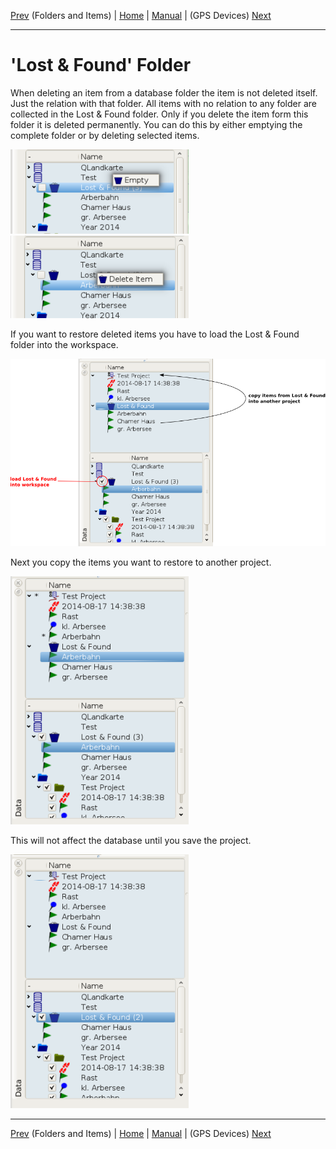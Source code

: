 [Prev](DocGisDatabaseFoldersItems.html) (Folders and Items) | [Home](Home.html) | [Manual](DocMain.html) | (GPS Devices) [Next](DocGisDevices.html)
- - -

# 'Lost & Found' Folder

When deleting an item from a database folder the item is not deleted itself. Just the relation with that folder. All items with no relation to any folder are collected in the Lost & Found folder. Only if you delete the item form this folder it is deleted permanently. You can do this by either emptying the complete folder or by deleting selected items.

![maproom2](images/DocGisDatabaseLostFound/maproom1.png) ![maproom2](images/DocGisDatabaseLostFound/maproom2.png)

If you want to restore deleted items you have to load the Lost & Found folder into the workspace. 

![maproom2](images/DocGisDatabaseLostFound/maproom4.png)

Next you copy the items you want to restore to another project. 

![maproom2](images/DocGisDatabaseLostFound/maproom5.png)

This will not affect the database until you save the project.

![maproom2](images/DocGisDatabaseLostFound/maproom6.png)
- - -
[Prev](DocGisDatabaseFoldersItems.html) (Folders and Items) | [Home](Home.html) | [Manual](DocMain.html) | (GPS Devices) [Next](DocGisDevices.html)
